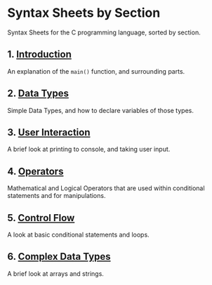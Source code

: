 # Syntax Sheets by Section

Syntax Sheets for the C programming language, sorted by section.

## 1. [Introduction](https://github.com/ocoffey/Syntax-Sheets/blob/master/C/1_Intro.md "Intro")

An explanation of the `main()` function, and surrounding parts.

## 2. [Data Types](https://github.com/ocoffey/Syntax-Sheets/blob/master/C/2_Data_Types.md "Data Types")

Simple Data Types, and how to declare variables of those types.

## 3. [User Interaction](https://github.com/ocoffey/Syntax-Sheets/blob/master/C/3_User_Interaction.md "User Interaction")

A brief look at printing to console, and taking user input.

## 4. [Operators](https://github.com/ocoffey/Syntax-Sheets/blob/master/C/4_Operators.md "Operators")

Mathematical and Logical Operators that are used within conditional statements and for manipulations.

## 5. [Control Flow](https://github.com/ocoffey/Syntax-Sheets/blob/master/C/5_Control_Flow.md "Control Flow")

A look at basic conditional statements and loops.

## 6. [Complex Data Types](https://github.com/ocoffey/Syntax-Sheets/blob/master/C/6_Complex_Data_Types.md "Complex Data Types")

A brief look at arrays and strings.
